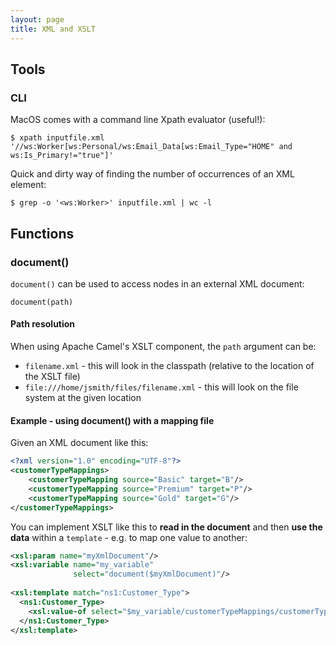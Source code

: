 ```yaml
---
layout: page
title: XML and XSLT
---
```


## Tools

### CLI

MacOS comes with a command line Xpath evaluator (useful!):

    $ xpath inputfile.xml '//ws:Worker[ws:Personal/ws:Email_Data[ws:Email_Type="HOME" and ws:Is_Primary!="true"]'

Quick and dirty way of finding the number of occurrences of an XML element:

    $ grep -o '<ws:Worker>' inputfile.xml | wc -l

## Functions

### document()

`document()` can be used to access nodes in an external XML document:

    document(path)

#### Path resolution

When using Apache Camel's XSLT component, the `path` argument can be:

- `filename.xml` - this will look in the classpath (relative to the location of the XSLT file)
- `file:///home/jsmith/files/filename.xml` - this will look on the file system at the given location


#### Example - using document() with a mapping file

Given an XML document like this:

```xml
<?xml version="1.0" encoding="UTF-8"?>
<customerTypeMappings>
    <customerTypeMapping source="Basic" target="B"/>
    <customerTypeMapping source="Premium" target="P"/>
    <customerTypeMapping source="Gold" target="G"/>
</customerTypeMappings>
```

You can implement XSLT like this to **read in the document** and then **use the data** within a `template` - e.g. to map one value to another:

```xml
<xsl:param name="myXmlDocument"/>
<xsl:variable name="my_variable"
              select="document($myXmlDocument)"/>
              
<xsl:template match="ns1:Customer_Type">
  <ns1:Customer_Type>
    <xsl:value-of select="$my_variable/customerTypeMappings/customerTypeMapping[@source = current()]/@target"/>
  </ns1:Customer_Type>
</xsl:template>
```


    
